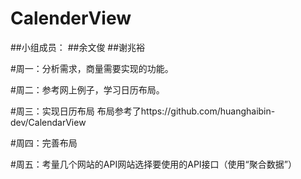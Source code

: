 # CalenderView
##小组成员：
##余文俊
##谢兆裕

#周一：分析需求，商量需要实现的功能。

#周二：参考网上例子，学习日历布局。

#周三：实现日历布局
布局参考了https://github.com/huanghaibin-dev/CalendarView

#周四：完善布局

#周五：考量几个网站的API网站选择要使用的API接口（使用“聚合数据”）

